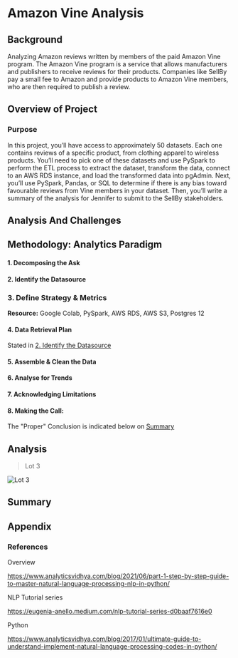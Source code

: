 # Amazon Vine Analysis

## Background

Analyzing Amazon reviews written by members of the paid Amazon Vine program. The Amazon Vine program is a service that allows manufacturers and publishers to receive reviews for their products. Companies like SellBy pay a small fee to Amazon and provide products to Amazon Vine members, who are then required to publish a review.

## Overview of Project

### Purpose

In this project, you’ll have access to approximately 50 datasets. Each one contains reviews of a specific product, from clothing apparel to wireless products. You’ll need to pick one of these datasets and use PySpark to perform the ETL process to extract the dataset, transform the data, connect to an AWS RDS instance, and load the transformed data into pgAdmin. Next, you’ll use PySpark, Pandas, or SQL to determine if there is any bias toward favourable reviews from Vine members in your dataset. Then, you’ll write a summary of the analysis for Jennifer to submit to the SellBy stakeholders.

## Analysis And Challenges

## Methodology: Analytics Paradigm

#### 1. Decomposing the Ask


#### 2. Identify the Datasource


### 3. Define Strategy & Metrics
**Resource:** Google Colab, PySpark, AWS RDS, AWS S3, Postgres 12

#### 4. Data Retrieval Plan
Stated in [2. Identify the Datasource](#2-identify-the-datasource)

#### 5. Assemble & Clean the Data


#### 6. Analyse for Trends


#### 7. Acknowledging Limitations


#### 8. Making the Call:
The "Proper" Conclusion is indicated below on [Summary](#summary)

## Analysis


>Lot 3

![Lot 3](resources/lot3.png)



## Summary


## Appendix

### References

Overview

https://www.analyticsvidhya.com/blog/2021/06/part-1-step-by-step-guide-to-master-natural-language-processing-nlp-in-python/

NLP Tutorial series

https://eugenia-anello.medium.com/nlp-tutorial-series-d0baaf7616e0

Python

https://www.analyticsvidhya.com/blog/2017/01/ultimate-guide-to-understand-implement-natural-language-processing-codes-in-python/
